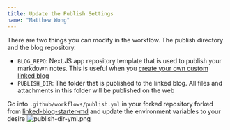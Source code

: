 ```yaml
---
title: Update the Publish Settings
name: "Matthew Wong"
---
```


There are two things you can modify in the workflow. The publish directory and the blog repository.

* `BLOG_REPO`: Next.JS app repository template that is used to publish your markdown notes. This is useful when you [create your own custom linked blog](deploy-a-custom-linked-blog-starter.md)
* `PUBLISH_DIR`: The folder that is published to the linked blog. All files and attachments in this folder will be published on the web

Go into `.github/workflows/publish.yml` in your forked repository forked from [linked-blog-starter-md](https://github.com/matthewwong525/linked-blog-starter-md) and update the environment variables to your desire
![publish-dir-yml.png](attachments/publish-dir-yml.png)

